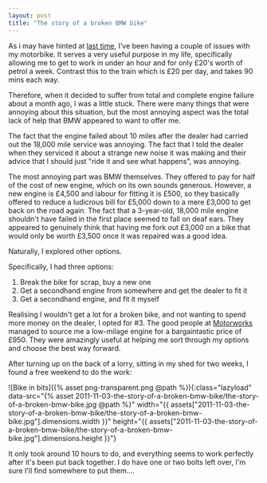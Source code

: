 ```yaml
---
layout: post
title: "The story of a broken BMW bike"
---
```

As i may have hinted at [last time](/2011/10/03/random-bits-and-bobs.html), I've been having a couple of issues with my motorbike. It serves a very useful purpose in my life, specifically allowing me to get to work in under an hour and for only £20's worth of petrol a week. Contrast this to the train which is £20 per day, and takes 90 mins each way.

Therefore, when it decided to suffer from total and complete engine failure about a month ago, I was a little stuck. There were many things that were annoying about this situation, but the most annoying aspect was the total lack of help that BMW appeared to want to offer me. 

The fact that the engine failed about 10 miles after the dealer had carried out the 18,000 mile service was annoying. The fact that I told the dealer when they serviced it about a strange new noise it was making and their advice that I should just "ride it and see what happens", was annoying.

The most annoying part was BMW themselves. They offered to pay for half of the cost of new engine, which on its own sounds generous. However, a new engine is £4,500 and labour for fitting it is £500, so they basically offered to reduce a ludicrous bill for £5,000 down to a mere £3,000 to get back on the road again. The fact that a 3-year-old, 18,000 mile engine shouldn't have failed in the first place seemed to fall on deaf ears. They appeared to genuinely think that having me fork out £3,000 on a bike that would only be worth £3,500 once it was repaired was a good idea.

Naturally, I explored other options.

Specifically, I had three options:

1. Break the bike for scrap, buy a new one
2. Get a secondhand engine from somewhere and get the dealer to fit it
3. Get a secondhand engine, and fit it myself

Realising I wouldn't get a lot for a broken bike, and not wanting to spend more money on the dealer, I opted for #3. The good people at [Motorworks](http://motorworks.co.uk) managed to source me a low-milage engine for a bargaintastic price of £950. They were amazingly useful at helping me sort through my options and choose the best way forward. 

After turning up on the back of a lorry, sitting in my shed for two weeks, I found a free weekend to do the work:

![Bike in bits]({% asset png-transparent.png @path %}){:class="lazyload" data-src="{% asset 2011-11-03-the-story-of-a-broken-bmw-bike/the-story-of-a-broken-bmw-bike.jpg @path %}" width="{{ assets["2011-11-03-the-story-of-a-broken-bmw-bike/the-story-of-a-broken-bmw-bike.jpg"].dimensions.width }}" height="{{ assets["2011-11-03-the-story-of-a-broken-bmw-bike/the-story-of-a-broken-bmw-bike.jpg"].dimensions.height }}"}

It only took around 10 hours to do, and everything seems to work perfectly after it's been put back together. I do have one or two bolts left over, I'm sure I'll find somewhere to put them....